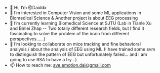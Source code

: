 - 👋 Hi, I’m @Daiddx
- 👀 I’m interested in Computer Vision and some ML applications in Biomedical Science  & Another project is about EEG processing
- 🌱 I’m currently learning Biomedical Science at SJTU (Lab in Tianle Xu and Binlei Zhap -- Two totally different research fields, but I find it fascinating to solve the problem of the brain from different perspectives......)
- 💞️ I’m looking to collaborate on mice tracking and fine behavioral analysis / about the analysis of EEG using ML (I have trained some svm to distinguish the pattern of EEG but unfortunately failed... and I am going to use RSA to have a try...)
- 📫 How to reach me: ave.emotion.dai@gmail.com

<!---
Daiddx/Daiddx is a ✨ special ✨ repository because its `README.md` (this file) appears on your GitHub profile.
You can click the Preview link to take a look at your changes.
--->
